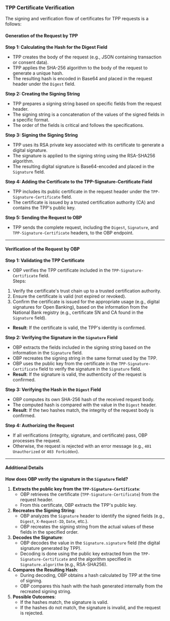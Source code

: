 ### TPP Certificate Verification

The signing and verification flow of certificates for TPP requests is a follows:

#### Generation of the Request by TPP

**Step 1: Calculating the Hash for the Digest Field**

* TPP creates the body of the request (e.g., JSON containing transaction or consent data).
* TPP applies the SHA-256 algorithm to the body of the request to generate a unique hash.
* The resulting hash is encoded in Base64 and placed in the request header under the `Digest` field.

**Step 2: Creating the Signing String**

* TPP prepares a signing string based on specific fields from the request header.
* The signing string is a concatenation of the values of the signed fields in a specific format.
* The order of the fields is critical and follows the specifications.

**Step 3: Signing the Signing String**

* TPP uses its RSA private key associated with its certificate to generate a digital signature.
* The signature is applied to the signing string using the RSA-SHA256 algorithm.
* The resulting digital signature is Base64-encoded and placed in the `Signature` field.

**Step 4: Adding the Certificate to the TPP-Signature-Certificate Field**

* TPP includes its public certificate in the request header under the `TPP-Signature-Certificate` field.
* The certificate is issued by a trusted certification authority (CA) and contains the TPP's public key.

**Step 5: Sending the Request to OBP**

* TPP sends the complete request, including the `Digest`, `Signature`, and `TPP-Signature-Certificate` headers, to the OBP endpoint.

---

#### Verification of the Request by OBP

**Step 1: Validating the TPP Certificate**

* OBP verifies the TPP certificate included in the `TPP-Signature-Certificate` field.\
  Steps:

1. Verify the certificate's trust chain up to a trusted certification authority.
2. Ensure the certificate is valid (not expired or revoked).
3. Confirm the certificate is issued for the appropriate usage (e.g., digital signatures for Open Banking), based on the information from the National Bank registry (e.g., certificate SN and CA found in the `Signature` field).

* **Result**: If the certificate is valid, the TPP's identity is confirmed.

**Step 2: Verifying the Signature in the `Signature` Field**

* OBP extracts the fields included in the signing string based on the information in the `Signature` field.
* OBP recreates the signing string in the same format used by the TPP.
* OBP uses the public key from the certificate in the `TPP-Signature-Certificate` field to verify the signature in the `Signature` field.
* **Result**: If the signature is valid, the authenticity of the request is confirmed.

**Step 3: Verifying the Hash in the `Digest` Field**

* OBP computes its own SHA-256 hash of the received request body.
* The computed hash is compared with the value in the `Digest` header.
* **Result**: If the two hashes match, the integrity of the request body is confirmed.

**Step 4: Authorizing the Request**

* If all verifications (integrity, signature, and certificate) pass, OBP processes the request.
* Otherwise, the request is rejected with an error message (e.g., `401 Unauthorized` or `403 Forbidden`).

---

#### Additional Details

**How does OBP verify the signature in the `Signature` field?**

1. **Extracts the public key from the `TPP-Signature-Certificate`**:
   * OBP retrieves the certificate (`TPP-Signature-Certificate`) from the request header.
   * From this certificate, OBP extracts the TPP's public key.
2. **Recreates the Signing String**:
   * OBP analyzes the `Signature` header to identify the signed fields (e.g., `Digest`, `X-Request-ID`, `Date`, etc.).
   * OBP recreates the signing string from the actual values of these fields in the specified order.
3. **Decodes the Signature**:
   * OBP decodes the value in the `Signature.signature` field (the digital signature generated by TPP).
   * Decoding is done using the public key extracted from the `TPP-Signature-Certificate` and the algorithm specified in `Signature.algorithm` (e.g., RSA-SHA256).
4. **Compares the Resulting Hash**:
   * During decoding, OBP obtains a hash calculated by TPP at the time of signing.
   * OBP compares this hash with the hash generated internally from the recreated signing string.
5. **Possible Outcomes**:
   * If the hashes match, the signature is valid.
   * If the hashes do not match, the signature is invalid, and the request is rejected.